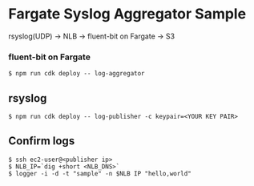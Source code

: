 # Fargate Syslog Aggregator Sample

rsyslog(UDP) -> NLB -> fluent-bit on Fargate -> S3

### fluent-bit on Fargate

```
$ npm run cdk deploy -- log-aggregator
```

## rsyslog

```
$ npm run cdk deploy -- log-publisher -c keypair=<YOUR KEY PAIR>
```

## Confirm logs

```
$ ssh ec2-user@<publisher ip>
$ NLB_IP=`dig +short <NLB_DNS>`
$ logger -i -d -t "sample" -n $NLB IP "hello,world"
```
